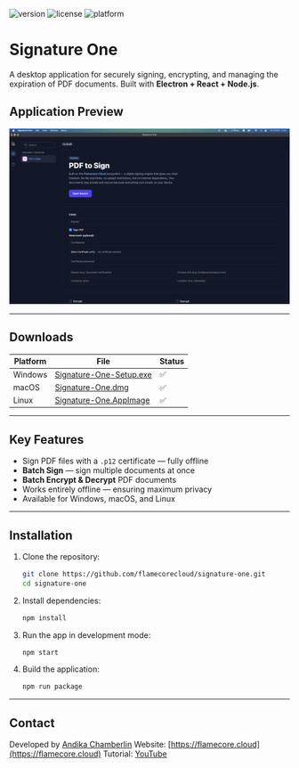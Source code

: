 ![version](https://img.shields.io/badge/version-1.0.0-blue)
![license](https://img.shields.io/badge/license-MIT-green)
![platform](https://img.shields.io/badge/platform-Windows%20|%20macOS%20|%20Linux-lightgrey)

# Signature One

A desktop application for securely signing, encrypting, and managing the expiration of PDF documents.
Built with **Electron + React + Node.js**.

## Application Preview

![Screenshot](screenshot.png)

---

## Downloads

| Platform | File                                                                                | Status |
| -------- | ----------------------------------------------------------------------------------- | ------ |
| Windows  | [Signature-One-Setup.exe](https://github.com/flamecorecloud/signature-one/releases) | ✅      |
| macOS    | [Signature-One.dmg](https://github.com/flamecorecloud/signature-one/releases)       | ✅      |
| Linux    | [Signature-One.AppImage](https://github.com/flamecorecloud/signature-one/releases)  | ✅   |

---

## Key Features

* Sign PDF files with a `.p12` certificate — fully offline
* **Batch Sign** — sign multiple documents at once
* **Batch Encrypt & Decrypt** PDF documents
* Works entirely offline — ensuring maximum privacy
* Available for Windows, macOS, and Linux

---

## Installation

1. Clone the repository:

   ```bash
   git clone https://github.com/flamecorecloud/signature-one.git
   cd signature-one
   ```
2. Install dependencies:

   ```bash
   npm install
   ```
3. Run the app in development mode:

   ```bash
   npm start
   ```
4. Build the application:

   ```bash
   npm run package
   ```

---

## Contact

Developed by [Andika Chamberlin](https://andikachamberlin.com)
Website: [https://flamecore.cloud](https://flamecore.cloud)
Tutorial: [YouTube](https://www.youtube.com/watch?v=qrnuoWDYUIg)
